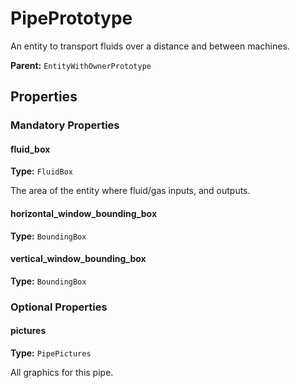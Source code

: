 # PipePrototype

An entity to transport fluids over a distance and between machines.

**Parent:** `EntityWithOwnerPrototype`

## Properties

### Mandatory Properties

#### fluid_box

**Type:** `FluidBox`

The area of the entity where fluid/gas inputs, and outputs.

#### horizontal_window_bounding_box

**Type:** `BoundingBox`



#### vertical_window_bounding_box

**Type:** `BoundingBox`



### Optional Properties

#### pictures

**Type:** `PipePictures`

All graphics for this pipe.

